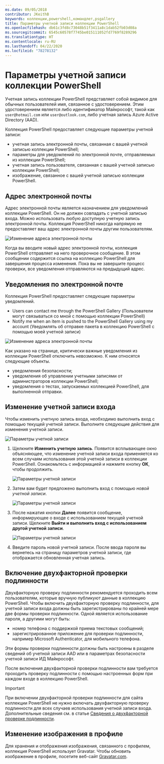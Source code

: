 ```yaml
---
ms.date: 09/05/2018
contributor: JKeithB
keywords: коллекции,powershell,командлет,psgallery
title: Параметры учетной записи коллекции PowerShell
ms.openlocfilehash: db61c3fd8c73048b51f3411a8c1dab52fb03d08a
ms.sourcegitcommit: 6545c60578f7745be015111052fd7769f8289296
ms.translationtype: HT
ms.contentlocale: ru-RU
ms.lasthandoff: 04/22/2020
ms.locfileid: "78278132"
---
```

# <a name="powershell-gallery-account-settings"></a>Параметры учетной записи коллекции PowerShell

Учетная запись коллекции PowerShell представляет собой видимое для обычных пользователей имя, связанное с удостоверением. Этим удостоверением является либо идентификатор Майкрософт, такой как `user@hotmail.com` или `user@outlook.com`, либо учетная запись Azure Active Directory (AAD).

Коллекция PowerShell предоставляет следующие параметры учетной записи:

- учетная запись электронной почты, связанная с вашей учетной записью коллекции PowerShell;
- параметры для уведомлений по электронной почте, отправляемых из коллекции PowerShell;
- учетная запись пользователя, связанная с вашей учетной записью коллекции PowerShell;
- изображение, связанное с вашей учетной записью коллекции PowerShell.

## <a name="email-address"></a>Адрес электронной почты

Адрес электронной почты является назначением для уведомлений коллекции PowerShell. Он не должен совпадать с учетной записью входа. Можно использовать любую доступную учетную запись электронной почты. Коллекция PowerShell никогда напрямую не предоставляет ваш адрес электронной почты другим пользователям.

![Изменение адреса электронной почты](media/managing-account/PSGallery_AcccountEmailAddress.png)

Когда вы вводите новый адрес электронной почты, коллекция PowerShell отправляет на него проверочное сообщение. В этом сообщении содержится ссылка на коллекцию PowerShell для завершения процесса изменения. Пока вы не завершите процесс проверки, все уведомления отправляются на предыдущий адрес.

## <a name="email-notifications"></a>Уведомления по электронной почте

Коллекция PowerShell предоставляет следующие параметры уведомлений.

- Users can contact me through the PowerShell Gallery (Пользователи могут связываться со мной с помощью коллекции PowerShell)
- Notify me when an item is pushed to the PowerShell Gallery using my account (Уведомлять об отправке пакета в коллекцию PowerShell с помощью моей учетной записи)

![Изменение адреса электронной почты](media/managing-account/PSGallery_AccountEmailOptions.png)

Как указано на странице, критически важные уведомления из коллекции PowerShell отключить невозможно.
К ним относятся следующие объекты.

- уведомления безопасности;
- уведомления об управлении учетными записями от администраторов коллекции PowerShell;
- уведомления о тестах, запускаемых коллекцией PowerShell, для выполненной отправки.

## <a name="change-your-login-account"></a>Изменение учетной записи входа

Чтобы изменить учетную запись входа, необходимо выполнить вход с помощью текущей учетной записи. Выполните следующие действия для изменения учетной записи.

![Параметры учетной записи](media/managing-account/PSGallery_LoginAccountSettings.png)

1. Щелкните **Изменить учетную запись**. Появится всплывающее окно объясняющее, что изменение учетной записи входа применяется ко всем случаям использования этой учетной записи в коллекции PowerShell. Ознакомьтесь с информацией и нажмите кнопку **ОК**, чтобы продолжить.

   ![Параметры учетной записи](media/managing-account/PSGallery_LoginAccountChange-1.png)

2. Затем вам будет предложено выполнить вход с помощью _новой учетной записи_.

   ![Параметры учетной записи](media/managing-account/PSGallery_LoginAccountChange-2.png)

3. После нажатия кнопки **Далее** появится сообщение, информирующее о входе с использованием текущей учетной записи.
   Щелкните **Выйти и выполнить вход с использованием другой учетной записи**.

   ![Параметры учетной записи](media/managing-account/PSGallery_LoginAccountChange-3.png)

4. Введите пароль новой учетной записи. После ввода пароля вы вернетесь на страницу параметров учетной записи, где отображается обновленная учетная запись.


## <a name="enable-two-factor-authentication-2fa"></a>Включение двухфакторной проверки подлинности

Двухфакторную проверку подлинности рекомендуется проходить всем пользователям, которые вручную публикуют данные в коллекцию PowerShell. Чтобы включить двухфакторную проверку подлинности, для учетной записи входа должны быть зарегистрированы по крайней мере две формы проверки подлинности. Одной является использование пароля, а другими могут быть:

- номер телефона с поддержкой приема текстовых сообщений;
- зарегистрированное приложение для проверки подлинности, например Microsoft Authenticator, для мобильного телефона.

Эти формы проверки подлинности должны быть настроены в разделе сведений об учетной записи AAD или в параметрах безопасности учетной записи ИД Майкрософт.

После включения двухфакторной проверки подлинности вам требуется проходить проверку подлинности с помощью настроенных форм при каждом входе в коллекцию PowerShell.

> [!IMPORTANT]
> При включении двухфакторной проверки подлинности для сайта коллекции PowerShell не нужно включать двухфакторную проверку подлинности для всех случаев использования учетной записи входа. Дополнительные сведения см. в статье [Сведения о двухфакторной проверке подлинности](https://support.microsoft.com/help/12408/microsoft-account-about-two-step-verification).

## <a name="change-your-profile-picture"></a>Изменение изображения в профиле

Для хранения и отображения изображения, связанного с профилем, коллекция PowerShell использует Gravatar. Чтобы обновить изображение в профиле, посетите веб-сайт [Gravatar.com](http://www.gravatar.com/).
